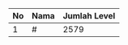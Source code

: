 | No | Nama            | Jumlah Level |
|----|-----------------|--------------|
| 1  | #    |    2579        |
